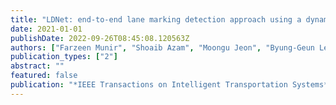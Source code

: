```yaml
---
title: "LDNet: end-to-end lane marking detection approach using a dynamic vision sensor"
date: 2021-01-01
publishDate: 2022-09-26T08:45:08.120563Z
authors: ["Farzeen Munir", "Shoaib Azam", "Moongu Jeon", "Byung-Geun Lee", "Witold Pedrycz"]
publication_types: ["2"]
abstract: ""
featured: false
publication: "*IEEE Transactions on Intelligent Transportation Systems*"
---
```


